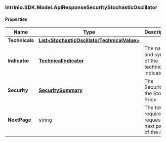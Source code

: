 [//]: # (CLASS:Intrinio.SDK.Model.ApiResponseSecurityStochasticOscillator)

[//]: # (KIND:object)

### Intrinio.SDK.Model.ApiResponseSecurityStochasticOscillator
#### Properties

[//]: # (START_DEFINITION)

Name | Type | Description
------------ | ------------- | -------------
**Technicals** | [**List&lt;StochasticOscillatorTechnicalValue&gt;**](StochasticOscillatorTechnicalValue.md) |  &nbsp;
**Indicator** | [**TechnicalIndicator**](TechnicalIndicator.md) | The name and symbol of the technical indicator &nbsp;
**Security** | [**SecuritySummary**](SecuritySummary.md) | The Security of the Stock Price &nbsp;
**NextPage** | string | The token required to request the next page of the data &nbsp;

[//]: # (END_DEFINITION)


[//]: # (CONTAINED_CLASS:Intrinio.SDK.Model.StochasticOscillatorTechnicalValue)


[//]: # (CONTAINED_CLASS:Intrinio.SDK.Model.TechnicalIndicator)


[//]: # (CONTAINED_CLASS:Intrinio.SDK.Model.SecuritySummary)


